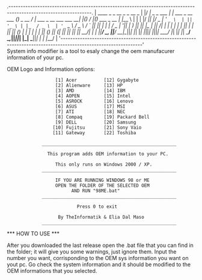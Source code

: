 .----------------------------------------------------------------------------------------------------------------.
| ____               _                     _          __                                _  _   __  _             |
|/ ___|  _   _  ___ | |_  ___  _ __ ___   (_) _ __   / _|  ___    _ __ ___    ___    __| |(_) / _|(_)  ___  _ __ |
|\___ \ | | | |/ __|| __|/ _ \| '_ ` _ \  | || '_ \ | |_  / _ \  | '_ ` _ \  / _ \  / _` || || |_ | | / _ \| '__||
| ___) || |_| |\__ \| |_|  __/| | | | | | | || | | ||  _|| (_) | | | | | | || (_) || (_| || ||  _|| ||  __/| |   |
||____/  \__, ||___/ \__|\___||_| |_| |_| |_||_| |_||_|   \___/  |_| |_| |_| \___/  \__,_||_||_|  |_| \___||_|   |
|        |___/                                                                                                   |
'----------------------------------------------------------------------------------------------------------------'                    
System info modifier is a tool to esaly change the oem manufacurer information of your pc.

OEM Logo and Information options:

                      [1] Acer          [12] Gygabyte
                      [2] Alienware     [13] HP
                      [3] AMD           [14] IBM
                      [4] AOPEN         [15] Intel
                      [5] ASROCK        [16] Lenovo
                      [6] ASUS          [17] MSI
                      [7] ATI           [18] NEC
                      [8] Compaq        [19] Packard Bell
                      [9] DELL          [20] Samsung
                     [10] Fujitsu       [21] Sony Vaio
                     [11] Gateway       [22] Toshiba

                 __________________________________________________

                   This program adds OEM information to your PC.

                      This only runs on Windows 2000 / XP.
                 __________________________________________________
        
                      IF YOU ARE RUNNING WINDOWS 98 or ME
                      OPEN THE FOLDER OF THE SELECTED OEM
                            AND RUN "98ME.bat"
                 __________________________________________________

                              Press 0 to exit

                       By TheInformatik & Elia Dal Maso
                 __________________________________________________
***  HOW TO USE  ***

After you downloaded the last release open the .bat file that you can find in the folder;
it will give you some warnings, just ignore them.
Input the number you want, corrisponding to the OEM sys information you want on yout pc.
Go check the system information and it should be modified to the OEM informations that you selected.
